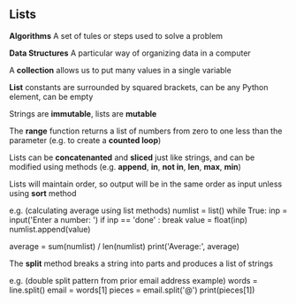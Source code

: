 ## Lists ##

**Algorithms** A set of tules or steps used to solve a problem

**Data Structures** A particular way of organizing data in a computer

A **collection** allows us to put many values in a single variable

**List** constants are surrounded by squared brackets, can be any Python element, can be empty

Strings are **immutable**, lists are **mutable**

The **range** function returns a list of numbers from zero to one less than the parameter (e.g. to create a **counted loop**)

Lists can be **concatenanted** and **sliced** just like strings, and can be modified using methods (e.g. **append**, **in**, **not in**, **len**, **max**, **min**)

Lists will maintain order, so output will be in the same order as input unless using **sort** method

e.g. (calculating average using list methods)
numlist = list()
while True:
    inp = input('Enter a number: ')
    if inp == 'done' : break
    value = float(inp)
    numlist.append(value)

average = sum(numlist) / len(numlist)
print('Average:', average)

The **split** method breaks a string into parts and produces a list of strings

e.g. (double split pattern from prior email address example)
words = line.split()
email = words[1]
pieces = email.split('@')
print(pieces[1])